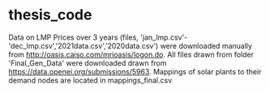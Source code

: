 # thesis_code
Data on LMP Prices over 3 years (files, 'jan_lmp.csv'-'dec_lmp.csv','2021data.csv','2020data.csv') were downloaded manually from http://oasis.caiso.com/mrioasis/logon.do.
All files drawn from folder 'Final_Gen_Data' were downloaded drawn from https://data.openei.org/submissions/5963.
Mappings of solar plants to their demand nodes are located in mappings_final.csv
